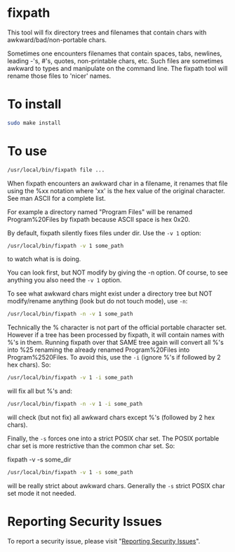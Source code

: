 # fixpath

This tool will fix directory trees and filenames that contain
chars with awkward/bad/non-portable chars.

Sometimes one encounters filenames that contain spaces, tabs,
newlines, leading -'s, #'s, quotes, non-printable chars, etc.
Such files are sometimes awkward to types and manipulate on
the command line.  The fixpath tool will rename those files to
'nicer' names.


# To install

```sh
sudo make install
```


# To use

```sh
/usr/local/bin/fixpath file ...
```

When fixpath encounters an awkward char in a filename, it
renames that file using the %xx notation where 'xx' is the
hex value of the original character.  See man ASCII for a
complete list.

For example a directory named "Program Files" will be renamed
Program%20Files by fixpath because ASCII space is hex 0x20.

By default, fixpath silently fixes files under dir.  Use the `-v 1` option:

```sh
/usr/local/bin/fixpath -v 1 some_path
```

to watch what is is doing.

You can look first, but NOT modify by giving the -n option.
Of course, to see anything you also need the `-v 1` option.

To see what awkward chars might exist under a directory tree
but NOT modify/rename anything (look but do not touch mode), use `-n`:

```sh
/usr/local/bin/fixpath -n -v 1 some_path
```

Technically the % character is not part of the official
portable character set.  However if a tree has been
processed by fixpath, it will contain names with %'s in them.
Running fixpath over that SAME tree again will convert all
%'s into %25 renaming the already renamed Program%20Files
into Program%2520Files.  To avoid this, use the `-i` (ignore
%'s if followed by 2 hex chars).  So:

```sh
/usr/local/bin/fixpath -v 1 -i some_path
```

will fix all but %'s and:

```sh
/usr/local/bin/fixpath -n -v 1 -i some_path
```

will check (but not fix) all awkward chars except %'s
(followed by 2 hex chars).

Finally, the `-s` forces one into a strict POSIX char set.
The POSIX portable char set is more restrictive than the
common char set.  So:

fixpath -v -s some_dir
```sh
/usr/local/bin/fixpath -v 1 -s some_path
```

will be really strict about awkward chars.	Generally the
`-s` strict POSIX char set mode it not needed.


# Reporting Security Issues

To report a security issue, please visit "[Reporting Security Issues](https://github.com/lcn2/fixpath/security/policy)".
